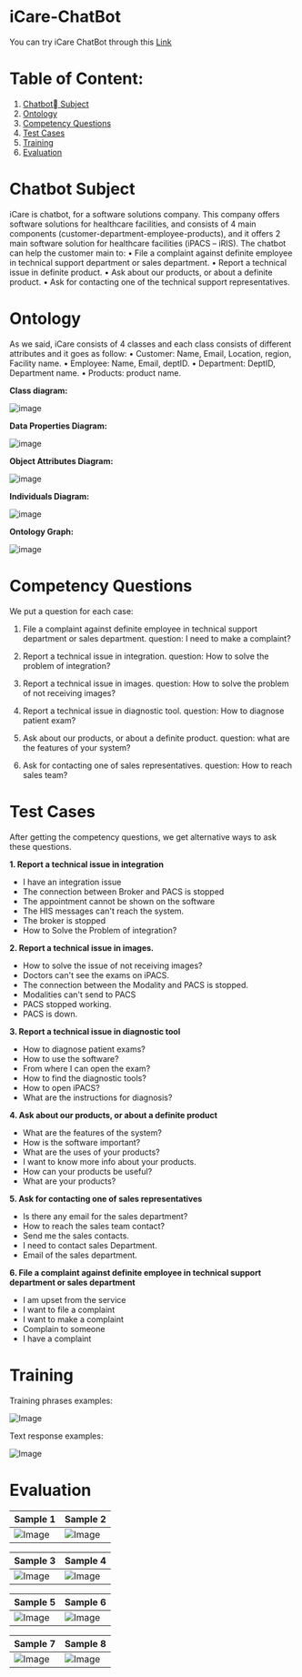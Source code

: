 # iCare-ChatBot
You can try iCare ChatBot through this [Link](https://bot.dialogflow.com/a1d7bee4-5cc3-48c1-a215-5ffaae984bae)
# Table of Content:
1. [Chatbot ٍSubject](#p1)
2. [Ontology](#p2)
3. [Competency Questions](#p3)
4. [Test Cases](#p4)
5. [Training](#p5)
6. [Evaluation](#p6)


# <a name="p1">Chatbot Subject</a>
iCare is chatbot, for a software solutions company. This company offers software solutions for healthcare facilities, and consists of 4 main components (customer-department-employee-products), and it offers 2 main software solution for healthcare facilities (iPACS – iRIS). 
The chatbot can help the customer main to: 
•	File a complaint against definite employee in technical support department or sales department.
•	Report a technical issue in definite product.
•	Ask about our products, or about a definite product.
•	Ask for contacting one of the technical support representatives.


# <a name="p2">Ontology</a>

As we said, iCare consists of 4 classes and each class consists of different attributes and it goes as follow:
•	Customer: Name, Email, Location, region, Facility name.
•	Employee: Name, Email, deptID.
•	Department: DeptID, Department name.
•	Products: product name.

**Class diagram:**

![image](Image/Picture1.png)

**Data Properties Diagram:**

![image](Image/Picture2.png)


**Object Attributes Diagram:**

![image](Image/Picture3.png)

**Individuals Diagram:**

![image](Image/Picture4.png)

**Ontology Graph:**

![image](Image/Picture5.png)




# <a name="p3">Competency Questions</a>
We put a question for each case:
1.	File a complaint against definite employee in technical support department or sales department.
question: I need to make a complaint?

2.	Report a technical issue in integration.
question: How to solve the problem of integration?

3.	Report a technical issue in images.
question: How to solve the problem of not receiving images?

4.	Report a technical issue in diagnostic tool.
 question: How to diagnose patient exam?

5.	Ask about our products, or about a definite product.
question: what are the features of your system?

6.	Ask for contacting one of sales representatives.
question: How to reach sales team? 



# <a name="p4">Test Cases</a>
After getting the competency questions, we get alternative ways to ask these questions. 

**1.	Report a technical issue in integration**
   - I have an integration issue
   - The connection between Broker and PACS is stopped
   - The appointment cannot be shown on the software
   - The HIS messages can't reach the system.
   - The broker is stopped
   - How to Solve the Problem of integration?

**2.	Report a technical issue in images.**
   - How to solve the issue of not receiving images?
   - Doctors can't see the exams on iPACS.
   - The connection between the Modality and PACS is stopped.
   - Modalities can't send to PACS
   - PACS stopped working.
   - PACS is down.

**3.	Report a technical issue in diagnostic tool**
   - How to diagnose patient exams?
   - How to use the software?
   - From where I can open the exam?
   - How to find the diagnostic tools?
   - How to open iPACS?
   - What are the instructions for diagnosis?

**4.	Ask about our products, or about a definite product**
   - What are the features of the system?
   - How is the software important?
   - What are the uses of your products?
   - I want to know more info about your products.
   - How can your products be useful?
   - What are your products?

**5.	Ask for contacting one of sales representatives**
   - Is there any email for the sales department?
   - How to reach the sales team contact?
   - Send me the sales contacts.
   - I need to contact sales Department.
   - Email of the sales department.


**6.	File a complaint against definite employee in technical support department or sales department**
   - I am upset from the service
   - I want to file a complaint
   - I want to make a complaint
   - Complain to someone
   - I have a complaint


# <a name="p5">Training</a>
Training phrases examples:

![Image](Image/Picture14.jpg)

Text response examples:

![Image](Image/Picture15.jpg)

# <a name="p6">Evaluation</a> 

| Sample 1                     | Sample 2                     |
|------------------------------|------------------------------|
| ![Image](Image/Picture6.png) | ![Image](Image/Picture7.png) |


| Sample 3                     | Sample 4                     |
|------------------------------|------------------------------|
| ![Image](Image/Picture8.png) | ![Image](Image/Picture9.png) |


| Sample 5                      | Sample 6                      |
|-------------------------------|-------------------------------|
| ![Image](Image/Picture10.png) | ![Image](Image/Picture11.png) |


| Sample 7                      | Sample 8                      |
|-------------------------------|-------------------------------|
| ![Image](Image/Picture12.png) | ![Image](Image/Picture13.png) |
